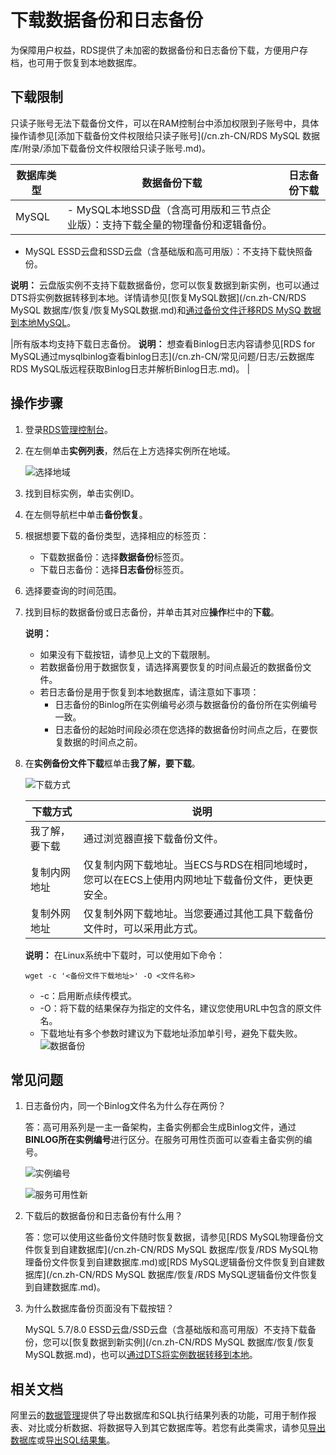 # 下载数据备份和日志备份

为保障用户权益，RDS提供了未加密的数据备份和日志备份下载，方便用户存档，也可用于恢复到本地数据库。

## 下载限制

只读子账号无法下载备份文件，可以在RAM控制台中添加权限到子账号中，具体操作请参见[添加下载备份文件权限给只读子账号](/cn.zh-CN/RDS MySQL 数据库/附录/添加下载备份文件权限给只读子账号.md)。

|数据库类型|数据备份下载|日志备份下载|
|-----|------|------|
|MySQL|-   MySQL本地SSD盘（含高可用版和三节点企业版）：支持下载全量的物理备份和逻辑备份。
-   MySQL ESSD云盘和SSD云盘（含基础版和高可用版）：不支持下载快照备份。

**说明：** 云盘版实例不支持下载数据备份，您可以恢复数据到新实例，也可以通过DTS将实例数据转移到本地。详情请参见[恢复MySQL数据](/cn.zh-CN/RDS MySQL 数据库/恢复/恢复MySQL数据.md)和[通过备份文件迁移RDS MySQ 数据到本地MySQL]()。


|所有版本均支持下载日志备份。 **说明：** 想查看Binlog日志内容请参见[RDS for MySQL通过mysqlbinlog查看binlog日志](/cn.zh-CN/常见问题/日志/云数据库RDS MySQL版远程获取Binlog日志并解析Binlog日志.md)。 |

## 操作步骤

1.  登录[RDS管理控制台](https://rds.console.aliyun.com/)。

2.  在左侧单击**实例列表**，然后在上方选择实例所在地域。

    ![选择地域](https://static-aliyun-doc.oss-accelerate.aliyuncs.com/assets/img/zh-CN/3074469951/p36543.png)

3.  找到目标实例，单击实例ID。

4.  在左侧导航栏中单击**备份恢复**。

5.  根据想要下载的备份类型，选择相应的标签页：

    -   下载数据备份：选择**数据备份**标签页。
    -   下载日志备份：选择**日志备份**标签页。
6.  选择要查询的时间范围。

7.  找到目标的数据备份或日志备份，并单击其对应**操作**栏中的**下载**。

    **说明：**

    -   如果没有下载按钮，请参见上文的下载限制。
    -   若数据备份用于数据恢复，请选择离要恢复的时间点最近的数据备份文件。
    -   若日志备份是用于恢复到本地数据库，请注意如下事项：
        -   日志备份的Binlog所在实例编号必须与数据备份的备份所在实例编号一致。
        -   日志备份的起始时间段必须在您选择的数据备份时间点之后，在要恢复数据的时间点之前。
8.  在**实例备份文件下载**框单击**我了解，要下载**。

    ![下载方式](https://static-aliyun-doc.oss-accelerate.aliyuncs.com/assets/img/zh-CN/7577559951/p6231.png)

    |下载方式|说明|
    |----|--|
    |我了解，要下载|通过浏览器直接下载备份文件。|
    |复制内网地址|仅复制内网下载地址。当ECS与RDS在相同地域时，您可以在ECS上使用内网地址下载备份文件，更快更安全。|
    |复制外网地址|仅复制外网下载地址。当您要通过其他工具下载备份文件时，可以采用此方式。|

    **说明：** 在Linux系统中下载时，可以使用如下命令：

    ```
    wget -c '<备份文件下载地址>' -O <文件名称>
    ```

    -   -c：启用断点续传模式。
    -   -O：将下载的结果保存为指定的文件名，建议您使用URL中包含的原文件名。
    -   下载地址有多个参数时建议为下载地址添加单引号，避免下载失败。
    ![数据备份](https://static-aliyun-doc.oss-accelerate.aliyuncs.com/assets/img/zh-CN/7577559951/p68524.png)


## 常见问题

1.  日志备份内，同一个Binlog文件名为什么存在两份？

    答：高可用系列是一主一备架构，主备实例都会生成Binlog文件，通过**BINLOG所在实例编号**进行区分。在服务可用性页面可以查看主备实例的编号。

    ![实例编号](https://static-aliyun-doc.oss-accelerate.aliyuncs.com/assets/img/zh-CN/1213729951/p38570.png)

    ![服务可用性新](https://static-aliyun-doc.oss-accelerate.aliyuncs.com/assets/img/zh-CN/9346037061/p188505.png)

2.  下载后的数据备份和日志备份有什么用？

    答：您可以使用这些备份文件随时恢复数据，请参见[RDS MySQL物理备份文件恢复到自建数据库](/cn.zh-CN/RDS MySQL 数据库/恢复/RDS MySQL物理备份文件恢复到自建数据库.md)或[RDS MySQL逻辑备份文件恢复到自建数据库](/cn.zh-CN/RDS MySQL 数据库/恢复/RDS MySQL逻辑备份文件恢复到自建数据库.md)。

3.  为什么数据库备份页面没有下载按钮？

    MySQL 5.7/8.0 ESSD云盘/SSD云盘（含基础版和高可用版）不支持下载备份，您可以[恢复数据到新实例](/cn.zh-CN/RDS MySQL 数据库/恢复/恢复MySQL数据.md)，也可以[通过DTS将实例数据转移到本地]()。


## 相关文档

阿里云的[数据管理](https://help.aliyun.com/document_detail/47550.html)提供了导出数据库和SQL执行结果列表的功能，可用于制作报表、对比或分析数据、将数据导入到其它数据库等。若您有此类需求，请参见[导出数据库](https://help.aliyun.com/document_detail/47665.html)或[导出SQL结果集](https://help.aliyun.com/document_detail/47666.html)。

